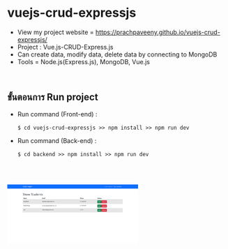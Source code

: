 # vuejs-crud-expressjs
- View my project website = https://prachpaveeny.github.io/vuejs-crud-expressjs/
- Project : Vue.js-CRUD-Express.js
- Can create data, modify data, delete data by connecting to MongoDB
- Tools = Node.js(Express.js), MongoDB, Vue.js
</br>

## ขั้นตอนการ Run project
- Run command (Front-end) :
    ```
    $ cd vuejs-crud-expressjs >> npm install >> npm run dev
    ```
- Run command (Back-end) :
    ```
    $ cd backend >> npm install >> npm run dev
    ```


 </br></br>

<img src="./img/crud-vue01.png" width="300" text-align="center"/>